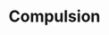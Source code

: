 ---
title: "Compulsion"
permalink: /spells/compulsion/
tags:
  - Spell
  - 4th Level
  - Enchantment
available_for:
  - Bard
level: "4th Level"
school: "Enchantment"
range: "30 ft"
comp:
  - V
  - S
duration: "1 Minute"
concentration: true
attack: "WIS Save"
description: |
  Creatures of your choice that you can see within range and that can hear you must make a wisdom saving throw. A target automatically succeeds on this saving throw if it can't be charmed. On a failed save, a target is affected by this spell. Until the spell ends, you can use a bonus action on each of your turns to designate a direction that is horizontal to you. Each affected target must use as much of its movement as possible to move in that direction on its next turn. It can take any action before it moves. After moving in this way, it can make another Wisdom save to try to end the effect.

  A target isn't compelled to move into an obviously deadly hazard, such as a fire or a pit, but it will provoke opportunity attacks to move in the designated direction.
excerpt: "Creatures of your choice that you can see within range and that can hear you must make a wisdom saving throw."
source: "Basic Rules"
---